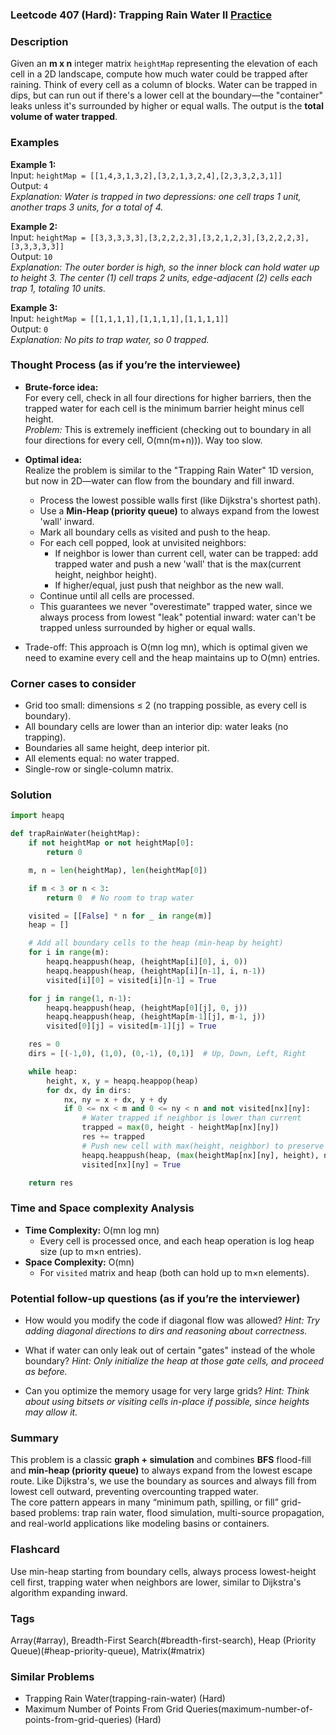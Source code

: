 ### Leetcode 407 (Hard): Trapping Rain Water II [Practice](https://leetcode.com/problems/trapping-rain-water-ii)

### Description  
Given an **m x n** integer matrix `heightMap` representing the elevation of each cell in a 2D landscape, compute how much water could be trapped after raining. Think of every cell as a column of blocks. Water can be trapped in dips, but can run out if there's a lower cell at the boundary—the "container" leaks unless it's surrounded by higher or equal walls. The output is the **total volume of water trapped**.

### Examples  

**Example 1:**  
Input: `heightMap = [[1,4,3,1,3,2],[3,2,1,3,2,4],[2,3,3,2,3,1]]`  
Output: `4`  
*Explanation: Water is trapped in two depressions: one cell traps 1 unit, another traps 3 units, for a total of 4.*

**Example 2:**  
Input: `heightMap = [[3,3,3,3,3],[3,2,2,2,3],[3,2,1,2,3],[3,2,2,2,3],[3,3,3,3,3]]`  
Output: `10`  
*Explanation: The outer border is high, so the inner block can hold water up to height 3. The center (1) cell traps 2 units, edge-adjacent (2) cells each trap 1, totaling 10 units.*

**Example 3:**  
Input: `heightMap = [[1,1,1,1],[1,1,1,1],[1,1,1,1]]`  
Output: `0`  
*Explanation: No pits to trap water, so 0 trapped.*

### Thought Process (as if you’re the interviewee)  

- **Brute-force idea:**  
  For every cell, check in all four directions for higher barriers, then the trapped water for each cell is the minimum barrier height minus cell height.  
  *Problem:* This is extremely inefficient (checking out to boundary in all four directions for every cell, O(mn(m+n))). Way too slow.

- **Optimal idea:**  
  Realize the problem is similar to the "Trapping Rain Water" 1D version, but now in 2D—water can flow from the boundary and fill inward.  
  - Process the lowest possible walls first (like Dijkstra's shortest path).  
  - Use a **Min-Heap (priority queue)** to always expand from the lowest 'wall' inward.  
  - Mark all boundary cells as visited and push to the heap.  
  - For each cell popped, look at unvisited neighbors:
    - If neighbor is lower than current cell, water can be trapped: add trapped water and push a new 'wall' that is the max(current height, neighbor height).
    - If higher/equal, just push that neighbor as the new wall.
  - Continue until all cells are processed.
  - This guarantees we never "overestimate" trapped water, since we always process from lowest "leak" potential inward: water can't be trapped unless surrounded by higher or equal walls.

- Trade-off: This approach is O(mn log mn), which is optimal given we need to examine every cell and the heap maintains up to O(mn) entries.

### Corner cases to consider  
- Grid too small: dimensions ≤ 2 (no trapping possible, as every cell is boundary).
- All boundary cells are lower than an interior dip: water leaks (no trapping).
- Boundaries all same height, deep interior pit.
- All elements equal: no water trapped.
- Single-row or single-column matrix.

### Solution

```python
import heapq

def trapRainWater(heightMap):
    if not heightMap or not heightMap[0]:
        return 0

    m, n = len(heightMap), len(heightMap[0])

    if m < 3 or n < 3:
        return 0  # No room to trap water

    visited = [[False] * n for _ in range(m)]
    heap = []

    # Add all boundary cells to the heap (min-heap by height)
    for i in range(m):
        heapq.heappush(heap, (heightMap[i][0], i, 0))
        heapq.heappush(heap, (heightMap[i][n-1], i, n-1))
        visited[i][0] = visited[i][n-1] = True

    for j in range(1, n-1):
        heapq.heappush(heap, (heightMap[0][j], 0, j))
        heapq.heappush(heap, (heightMap[m-1][j], m-1, j))
        visited[0][j] = visited[m-1][j] = True

    res = 0
    dirs = [(-1,0), (1,0), (0,-1), (0,1)]  # Up, Down, Left, Right

    while heap:
        height, x, y = heapq.heappop(heap)
        for dx, dy in dirs:
            nx, ny = x + dx, y + dy
            if 0 <= nx < m and 0 <= ny < n and not visited[nx][ny]:
                # Water trapped if neighbor is lower than current
                trapped = max(0, height - heightMap[nx][ny])
                res += trapped
                # Push new cell with max(height, neighbor) to preserve water level
                heapq.heappush(heap, (max(heightMap[nx][ny], height), nx, ny))
                visited[nx][ny] = True

    return res
```

### Time and Space complexity Analysis  

- **Time Complexity:** O(mn log mn)  
  - Every cell is processed once, and each heap operation is log heap size (up to m×n entries).
- **Space Complexity:** O(mn)  
  - For `visited` matrix and heap (both can hold up to m×n elements).

### Potential follow-up questions (as if you’re the interviewer)  

- How would you modify the code if diagonal flow was allowed?
  *Hint: Try adding diagonal directions to dirs and reasoning about correctness.*

- What if water can only leak out of certain "gates" instead of the whole boundary?
  *Hint: Only initialize the heap at those gate cells, and proceed as before.*

- Can you optimize the memory usage for very large grids?
  *Hint: Think about using bitsets or visiting cells in-place if possible, since heights may allow it.*

### Summary
This problem is a classic **graph + simulation** and combines **BFS** flood-fill and **min-heap (priority queue)** to always expand from the lowest escape route. Like Dijkstra's, we use the boundary as sources and always fill from lowest cell outward, preventing overcounting trapped water.  
The core pattern appears in many “minimum path, spilling, or fill” grid-based problems: trap rain water, flood simulation, multi-source propagation, and real-world applications like modeling basins or containers.


### Flashcard
Use min-heap starting from boundary cells, always process lowest-height cell first, trapping water when neighbors are lower, similar to Dijkstra's algorithm expanding inward.

### Tags
Array(#array), Breadth-First Search(#breadth-first-search), Heap (Priority Queue)(#heap-priority-queue), Matrix(#matrix)

### Similar Problems
- Trapping Rain Water(trapping-rain-water) (Hard)
- Maximum Number of Points From Grid Queries(maximum-number-of-points-from-grid-queries) (Hard)